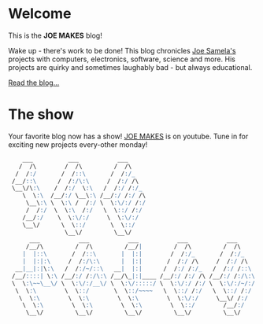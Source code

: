 # Welcome

This is the **JOE MAKES** blog!

Wake up - there's work to be done! This blog chronicles [Joe Samela's](https://josephsamela.github.io/) projects with computers, electronics, software, science and more. His projects are quirky and sometimes laughably bad - but always educational.

[Read the blog...](archive.html)

# The show

Your favorite blog now has a show! [JOE MAKES](https://www.youtube.com/channel/UCPaOfSPVz76diT3l8trXEvQ/) is on youtube. Tune in for exciting new projects every-other monday!

```abc
    ___          ___           ___      
   /  /\        /  /\         /  /\     
  /  /:/       /  /::\       /  /:/_    
 /__/::\      /  /:/\:\     /  /:/ /\   
 \__\/\:\    /  /:/  \:\   /  /:/ /:/_  
    \  \:\  /__/:/ \__\:\ /__/:/ /:/ /\ 
     \__\:\ \  \:\ /  /:/ \  \:\/:/ /:/ 
     /  /:/  \  \:\  /:/   \  \::/ /:/  
    /__/:/    \  \:\/:/     \  \:\/:/   
    \__\/      \  \::/       \  \::/    
                \__\/         \__\/     
      ___           ___           ___           ___           ___      
     /__/\         /  /\         /__/|         /  /\         /  /\     
    |  |::\       /  /::\       |  |:|        /  /:/_       /  /:/_    
    |  |:|:\     /  /:/\:\      |  |:|       /  /:/ /\     /  /:/ /\   
  __|__|:|\:\   /  /:/~/::\   __|  |:|      /  /:/ /:/_   /  /:/ /::\  
 /__/::::| \:\ /__/:/ /:/\:\ /__/\_|:|____ /__/:/ /:/ /\ /__/:/ /:/\:\ 
 \  \:\~~\__\/ \  \:\/:/__\/ \  \:\/:::::/ \  \:\/:/ /:/ \  \:\/:/~/:/ 
  \  \:\        \  \::/       \  \::/~~~~   \  \::/ /:/   \  \::/ /:/  
   \  \:\        \  \:\        \  \:\        \  \:\/:/     \__\/ /:/   
    \  \:\        \  \:\        \  \:\        \  \::/        /__/:/    
     \__\/         \__\/         \__\/         \__\/         \__\/     
```